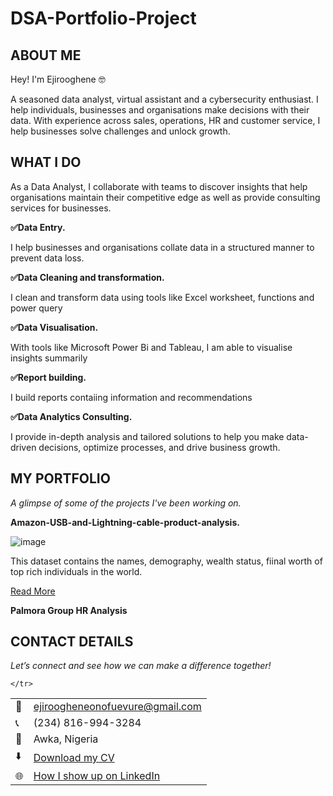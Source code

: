 # DSA-Portfolio-Project
<!--Section 1: Introduce your self-->
## ABOUT ME

Hey! I'm Ejirooghene 🤓

A seasoned data analyst, virtual assistant and a cybersecurity enthusiast. I help individuals, businesses and organisations make decisions with their data. With experience across sales, operations, HR and customer service, I help businesses solve challenges and unlock growth.


<!--Mention your top/relevant skills here - core and soft skills-->
## WHAT I DO

As a Data Analyst, I collaborate with teams to discover insights that help organisations maintain their competitive edge as well as provide consulting services for businesses.

**✅Data Entry.**

I help businesses and organisations collate data in a structured manner to prevent data loss.

**✅Data Cleaning and transformation.**

I clean and transform data using tools like Excel worksheet, functions and power query

**✅Data Visualisation.**

With tools like Microsoft Power Bi and Tableau, I am able to visualise insights summarily

**✅Report building.**

I build reports contaiing information and recommendations

**✅Data Analytics Consulting.**

I provide in-depth analysis and tailored solutions to help you make data-driven decisions, optimize processes, and drive business growth. 


<!--Section 2: List 3-4 key projects-->
## MY PORTFOLIO 

*A glimpse of some of the projects I've been working on.*

**Amazon-USB-and-Lightning-cable-product-analysis.**


![image](Billionaire_dashboard.PNG)

This dataset contains the names, demography, wealth status, fiinal worth of top rich individuals in the world.


[Read More](https://github.com/ejiro2024/Amazon-USB-and-Lightning-cable-product-analysis)


 **Palmora Group HR Analysis**



## CONTACT DETAILS

*Let’s connect and see how we can make a difference together!*
<table>
  <tbody>
    <tr>
      <td>📧</td>
      <td><a href="mailto:ejiroogheneonofuevure@gmail.com">ejiroogheneonofuevure@gmail.com</a></td>
    </tr>
    <tr>
      <td>📞</td>
      <td>(234) 816-994-3284</td>
    </tr>
    <tr>
      <td>📍</td>
      <td>Awka, Nigeria</td>
    </tr>
    <tr>
      <td>⬇️</td>
      <td><a href="https://drive.google.com/file/d/1EWKIw3M2b3LbyA4_lKPfVd4u_h_rXLB3/view?usp=drive_link">Download my CV</a></td>
    </tr>
    <tr>
      <td>🌐</td>
      <td><a href="https://www.linkedin.com/in/ejirooghene-onofuevure-1b1b79150/">How I show up on LinkedIn</a></td>
    </tr>
    <tr>
      
    
    </tr>
  </tbody>
</table>

   


